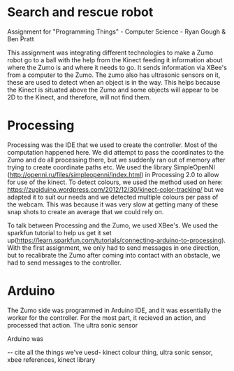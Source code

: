 # Search and rescue robot

Assignment for "Programming Things" - Computer Science - Ryan Gough & Ben Pratt

This assignment was integrating different technologies to make a Zumo robot go to a ball with the help from the Kinect
feeding it information about where the Zumo is and where it needs to go. It sends information via XBee's from a computer
to the Zumo. The zumo also has ultrasonic sensors on it, these are used to detect when an object is in the way. This helps because
the Kinect is situated above the Zumo and some objects will appear to be 2D to the Kinect, and therefore, will not find them.

# Processing

Processing was the IDE that we used to create the controller. Most of the computation happened here. We did
attempt to pass the coordinates to the Zumo and do all processing there, but we suddenly ran out of memory after trying to create coordinate paths etc.
We used the library SimpleOpenNI (http://openni.ru/files/simpleopenni/index.html) in Processing 2.0 to allow for use of the kinect. 
To detect colours, we used the method used on here: https://zugiduino.wordpress.com/2012/12/30/kinect-color-tracking/ but we adapted it
to suit our needs and we detected multiple colours per pass of the webcam. This was because it was very slow at getting many of these
snap shots to create an average that we could rely on.

To talk between Processing and the Zumo, we used XBee's. We used the sparkfun tutorial to help us get it set up(https://learn.sparkfun.com/tutorials/connecting-arduino-to-processing).
With the first assignment, we only had to send messages in one direction, but to recalibrate the Zumo after coming into contact
with an obstacle, we had to send messages to the controller.

# Arduino

The Zumo side was programmed in Arduino IDE, and it was essentially the worker for the controller. For the most part, it recieved an action, and
processed that action. The ultra sonic sensor

Arduino was

-- cite all the things we've uesd- kinect colour thing, ultra sonic sensor, xbee references, kinect library
